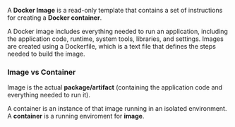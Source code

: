 
A **Docker Image** is a read-only template that contains a set of instructions for creating a **Docker container**.

A Docker image includes everything needed to run an application, including the application code, runtime, system tools, libraries, and settings. Images are created using a Dockerfile, which is a text file that defines the steps needed to build the image.


### Image vs Container

Image is the actual **package/artifact** (containing the application code and everything needed to run it). 

A container is an instance of that image running in an isolated environment. A **container** is a running enviroment for **image**.
